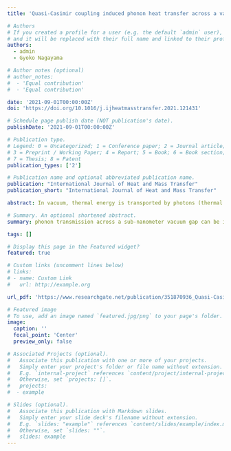 ```yaml
---
title: 'Quasi-Casimir coupling induced phonon heat transfer across a vacuum gap'

# Authors
# If you created a profile for a user (e.g. the default `admin` user), write the username (folder name) here
# and it will be replaced with their full name and linked to their profile.
authors:
  - admin
  - Gyoko Nagayama

# Author notes (optional)
# author_notes:
#  - 'Equal contribution'
#  - 'Equal contribution'

date: '2021-09-01T00:00:00Z'
doi: 'https://doi.org/10.1016/j.ijheatmasstransfer.2021.121431'

# Schedule page publish date (NOT publication's date).
publishDate: '2021-09-01T00:00:00Z'

# Publication type.
# Legend: 0 = Uncategorized; 1 = Conference paper; 2 = Journal article;
# 3 = Preprint / Working Paper; 4 = Report; 5 = Book; 6 = Book section;
# 7 = Thesis; 8 = Patent
publication_types: ['2']

# Publication name and optional abbreviated publication name.
publication: "International Journal of Heat and Mass Transfer"
publication_short: "International Journal of Heat and Mass Transfer"

abstract: In vacuum, thermal energy is transported by photons (thermal radiation) but not phonons. Recent studies, however, indicated that phonon heat transfer across a vacuum gap is mediated by the quantum fluctuation of electromagnetic fields. Specifically, in the heat exchange between two objects separated by a nanoscale vacuum gap, phonons carry thermal energy more efficiently than photons. However, it remains unclear if phonons can propagate without electromagnetic fields. Here, we demonstrate that phonon transmission across a sub-nanometer vacuum gap can be induced by quasi-Casimir force subjected to the Lennard–Jones atoms using classical molecular dynamics simulation. The net heat flux across the vacuum gap increases exponentially as the gap distance decreases, owing to acoustic phonon transmission. The local heat flux, evaluated using the Irving–Kirkwood method, increases singularly at the interfacial layers, while that at the inner layers agrees well with the net heat flux. These findings provide evidence of the strong thermal resonance induced by quasi-Casimir coupling between the interfacial layers. Thus, we conclude that the quasi-Casimir coupling induced by intermolecular interaction is a heat transfer mode for phonon heat transfer across a vacuum gap in nanoscale.

# Summary. An optional shortened abstract.
summary: phonon transmission across a sub-nanometer vacuum gap can be induced by quasi-Casimir force subjected to theLennard–Jones atoms using classical molecular dynamics simulation.

tags: []

# Display this page in the Featured widget?
featured: true

# Custom links (uncomment lines below)
# links:
# - name: Custom Link
#   url: http://example.org

url_pdf: 'https://www.researchgate.net/publication/351870936_Quasi-Casimir_coupling_induced_phonon_heat_transfer_across_a_vacuum_gap'

# Featured image
# To use, add an image named `featured.jpg/png` to your page's folder.
image:
  caption: ''
  focal_point: 'Center'
  preview_only: false

# Associated Projects (optional).
#   Associate this publication with one or more of your projects.
#   Simply enter your project's folder or file name without extension.
#   E.g. `internal-project` references `content/project/internal-project/index.md`.
#   Otherwise, set `projects: []`.
#   projects:
#  - example

# Slides (optional).
#   Associate this publication with Markdown slides.
#   Simply enter your slide deck's filename without extension.
#   E.g. `slides: "example"` references `content/slides/example/index.md`.
#   Otherwise, set `slides: ""`.
#   slides: example
---
```

